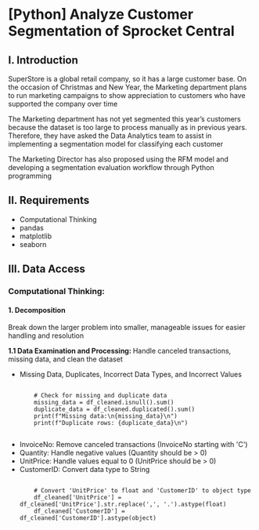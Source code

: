 # [Python] Analyze Customer Segmentation of Sprocket Central
<h2>I. Introduction</h1>
<p>SuperStore is a global retail company, so it has a large customer base. On the occasion of Christmas and New Year, the Marketing department plans to run marketing campaigns to show appreciation to customers who have supported the company over time</p>
<p>The Marketing department has not yet segmented this year’s customers because the dataset is too large to process manually as in previous years. Therefore, they have asked the Data Analytics team to assist in implementing a segmentation model for classifying each customer</p>
<p>The Marketing Director has also proposed using the RFM model and developing a segmentation evaluation workflow through Python programming</p>
<h2>II. Requirements</h2>
<ul>
  <li>Computational Thinking</li>
  <li>pandas</li>
  <li>matplotlib</li>
  <li>seaborn</li>
</ul>
<h2>III. Data Access</h2>
<h3>Computational Thinking:</h3>
<h4>1. Decomposition</h4>
<p>Break down the larger problem into smaller, manageable issues for easier handling and resolution</p>
<p><b>1.1 Data Examination and Processing: </b>Handle canceled transactions, missing data, and clean the dataset</p>
<ul>
  <li>Missing Data, Duplicates, Incorrect Data Types, and Incorrect Values</li>
  <div class="code-box">
    <pre><code>
    # Check for missing and duplicate data
    missing_data = df_cleaned.isnull().sum()
    duplicate_data = df_cleaned.duplicated().sum()
    print(f"Missing data:\n{missing_data}\n")
    print(f"Duplicate rows: {duplicate_data}\n")
    </code></pre>  
  </div>
  <li>InvoiceNo: Remove canceled transactions (InvoiceNo starting with 'C')</li>
  <li>Quantity: Handle negative values (Quantity should be > 0)</li>
  <li>UnitPrice: Handle values equal to 0 (UnitPrice should be > 0)</li>
  <li>CustomerID: Convert data type to String</li>
  <div class="code-box">
    <pre><code>
    # Convert 'UnitPrice' to float and 'CustomerID' to object type
    df_cleaned['UnitPrice'] = df_cleaned['UnitPrice'].str.replace(',', '.').astype(float)
    df_cleaned['CustomerID'] = df_cleaned['CustomerID'].astype(object)
    </code></pre>  
   </div>
</ul>
